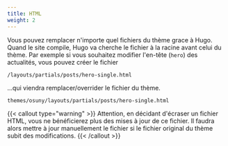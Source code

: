 ```yaml
---
title: HTML
weight: 2
---
```


Vous pouvez remplacer n'importe quel fichiers du thème grace à Hugo.
Quand le site compile, Hugo va cherche le fichier à la racine avant celui du thème.
Par exemple si vous souhaitez modifier l'en-tête (`hero`) des actualités, vous pouvez créer le fichier

```
/layouts/partials/posts/hero-single.html
```

...qui viendra remplacer/overrider le fichier du thème.

```
themes/osuny/layouts/partials/posts/hero-single.html
```

{{< callout type="warning" >}}
  Attention, en décidant d'écraser un fichier HTML, vous ne bénéficierez plus des mises à jour de ce fichier. Il faudra alors mettre à jour manuellement le fichier si le fichier original du thème subit des modifications.
{{< /callout >}}
